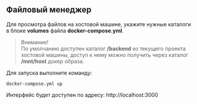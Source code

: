 ## Файловый менеджер

Для просмотра файлов на хостовой машине, укажите нужные каталоги в блоке **volumes** файла **docker-compose.yml**. 

> Внимание!  
> По умолчанию доступен каталог **/backend** из текущего проекта хостовой машины,
доступ к нему можно получить через каталог **/mnt/host** докер образа. 

Для запуска выполните команду:
```shell
docker-compose.yml up
```

Интерфейс будет доступен по адресу: http://localhost:3000
